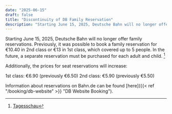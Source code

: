 ```yaml
---
date: "2025-06-15"
draft: false
title: "Discontinuity of DB Family Reservation"
description: "Starting June 15, 2025, Deutsche Bahn will no longer offer family seat reservations. New prices and individual bookings now apply to all travelers."
---
```


Starting June 15, 2025, Deutsche Bahn will no longer offer family reservations. Previously, it was possible to book a family reservation for €10.40 in 2nd class or €13 in 1st class, which covered up to 5 people. In the future, a separate reservation must be purchased for each adult and child. [^1]

Additionally, the prices for seat reservations will increase:

1st class: €6.90 (previously €6.50)
2nd class: €5.90 (previously €5.50)

Information about reservations on Bahn.de can be found [here]({{< ref "/booking/db-website" >}} "DB Website Booking").

[^1]: [Tagesschau](https://www.tagesschau.de/wirtschaft/verbraucher/bahn-familienreservierung-kritik-100.html)
